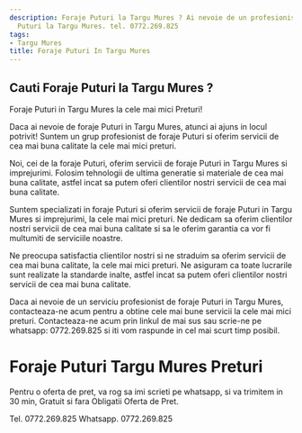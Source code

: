 ```yaml
---
description: Foraje Puturi la Targu Mures ? Ai nevoie de un profesionist in Foraje
  Puturi la Targu Mures. tel. 0772.269.825
tags:
- Targu Mures
title: Foraje Puturi In Targu Mures
---
```



## Cauti Foraje Puturi la Targu Mures ?

Foraje Puturi in Targu Mures la cele mai mici Preturi!

Daca ai nevoie de foraje Puturi in Targu Mures, atunci ai ajuns in locul potrivit! Suntem un grup profesionist de foraje Puturi si oferim servicii de cea mai buna calitate la cele mai mici preturi.

Noi, cei de la foraje Puturi, oferim servicii de foraje Puturi in Targu Mures si imprejurimi. Folosim tehnologii de ultima generatie si materiale de cea mai buna calitate, astfel incat sa putem oferi clientilor nostri servicii de cea mai buna calitate.

Suntem specializati in foraje Puturi si oferim servicii de foraje Puturi in Targu Mures si imprejurimi, la cele mai mici preturi. Ne dedicam sa oferim clientilor nostri servicii de cea mai buna calitate si sa le oferim garantia ca vor fi multumiti de serviciile noastre.

Ne preocupa satisfactia clientilor nostri si ne straduim sa oferim servicii de cea mai buna calitate, la cele mai mici preturi. Ne asiguram ca toate lucrarile sunt realizate la standarde inalte, astfel incat sa putem oferi clientilor nostri servicii de cea mai buna calitate.

Daca ai nevoie de un serviciu profesionist de foraje Puturi in Targu Mures, contacteaza-ne acum pentru a obtine cele mai bune servicii la cele mai mici preturi. Contacteaza-ne acum prin linkul de mai sus sau scrie-ne pe whatsapp: 0772.269.825 si iti vom raspunde in cel mai scurt timp posibil.

# Foraje Puturi Targu Mures Preturi
Pentru o oferta de pret, va rog sa imi scrieti pe whatsapp, si va trimitem in 30 min, Gratuit si fara Obligatii Oferta de Pret.

Tel. 0772.269.825
Whatsapp. 0772.269.825